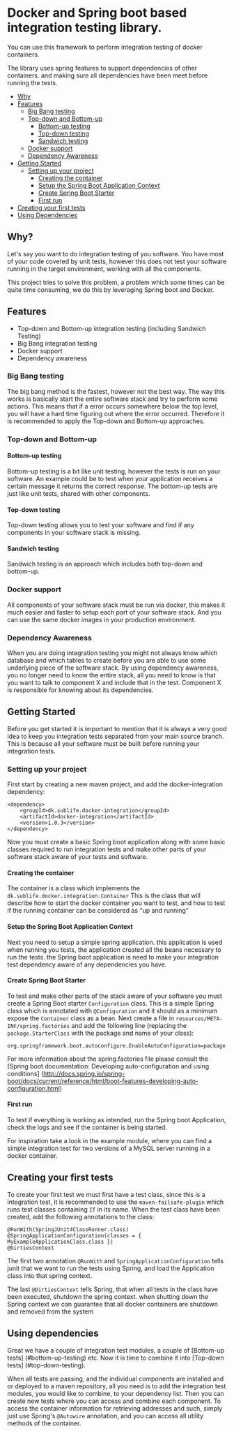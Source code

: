 # Docker and Spring boot based integration testing library.
You can use this framework to perform integration testing of docker containers.
 
The library uses spring features to support dependencies of other containers. and
making sure all dependencies have been meet before running the tests.

* [Why](#why)
* [Features](#features)
	* [Big Bang testing](#big-bank-testing)
	* [Top-down and Bottom-up](#top-down-and-bottom-up)
		* [Bottom-up testing](#bottom-up-testing)
		* [Top-down testing](#top-down-testing)
		* [Sandwich testing](#sandwich-testing)
	* [Docker support](#docker-support)
	* [Dependency Awareness](#dependency-awareness)
* [Getting Started](#getting-started)
	* [Setting up your project](#setting-up-your-project)
		* [Creating the container](#creating-the-container)
		* [Setup the Spring Boot Application Context](#setup-the-spring-boot-application-context)
		* [Create Spring Boot Starter](#create-spring-boot-starter)
		* [First run](#first-run)
* [Creating your first tests](#creating-your-first-tests)
* [Using Dependencies](#using-dependencies) 

## Why?
Let's say you want to do integration testing of you software. You have most of
your code covered by unit tests, however this does not test your software running
in the target environment, working with all the components.

This project tries to solve this problem, a problem which some times can be quite
time consuming, we do this by leveraging Spring boot and Docker.

## Features
 - Top-down and Bottom-up integration testing (including Sandwich Testing)
 - Big Bang integration testing
 - Docker support
 - Dependency awareness

### Big Bang testing
The big bang method is the fastest, however not the best way. The way this works
is basically start the entire software stack and try to perform some actions. 
This means that if a error occurs somewhere below the top level, you will have a
hard time figuring out where the error occurred. Therefore it is recommended to
apply the Top-down and Bottom-up approaches.
 
### Top-down and Bottom-up
#### Bottom-up testing
Bottom-up testing is a bit like unit testing, however the tests is run on your
software. An example could be to test when your application receives a certain
message it returns the correct response. The bottom-up tests are just like unit
tests, shared with other components.

#### Top-down testing
Top-down testing allows you to test your software and find if any components in 
your software stack is missing.

#### Sandwich testing
Sandwich testing is an approach which includes both top-down and bottom-up.

### Docker support
All components of your software stack must be run via docker, this makes it much
easier and faster to setup each part of your software stack. And you can use the
same docker images in your production environment.

### Dependency Awareness
When you are doing integration testing you might not always know which database
and which tables to create before you are able to use some underlying piece of
the software stack. By using dependency awareness, you no longer need to know
the entire stack, all you need to know is that you want to talk to component X
and include that in the test. Component X is responsible for knowing about its
dependencies.

## Getting Started
Before you get started it is important to mention that it is always a very good
idea to keep you integration tests separated from your main source branch. This
is because all your software must be built before running your integration tests.

### Setting up your project
First start by creating a new maven project, and add the docker-integration 
dependency:

	<dependency>
		<groupId>dk.sublife.docker-integration</groupId>
		<artifactId>docker-integration</artifactId>
		<version>1.0.3</version>
	</dependency>

Now you must create a basic Spring boot application along with some basic classes
required to run integration tests and make other parts of your software stack aware
of your tests and software.

#### Creating the container
The container is a class which implements the `dk.sublife.docker.integration.Container`
This is the class that will describe how to start the docker container you want to
test, and how to test if the running container can be considered as "up and running"

#### Setup the Spring Boot Application Context
Next you need to setup a simple spring application. this application is used when
running you tests, the application created all the beans necessary to run the tests.
the Spring boot application is need to make your integration test dependency aware
of any dependencies you have.

#### Create Spring Boot Starter
To test and make other parts of the stack aware of your software you must create
a Spring Boot starter `Configuration` class. This is a simple Spring class which
is annotated with `@Configuration` and it should as a minimum expose the `Container`
class as a bean.
Next create a file in `resources/META-INF/spring.factories` and add the following
line (replacing the `package.StarterClass` with the package and name of your class):

	org.springframework.boot.autoconfigure.EnableAutoConfiguration=package.StarterClass

For more information about the spring.factories file please consult the [Spring
boot documentation: Developing auto-configuration and using conditions]
(http://docs.spring.io/spring-boot/docs/current/reference/html/boot-features-developing-auto-configuration.html)

#### First run
To test if everything is working as intended, run the Spring boot Application, check
the logs and see if the container is being started.

For inspiration take a look in the example module, where you can find a simple 
integration test for two versions of a MySQL server running in a docker container.

## Creating your first tests
To create your first test we must first have a test class, since this is a 
integration test, it is recommended to use the `maven-failsafe-plugin` which
runs test classes containing `IT` in its name. When the test class have been
created, add the following annotations to the class:
 
	@RunWith(SpringJUnit4ClassRunner.class)
	@SpringApplicationConfiguration(classes = { MyExampleApplicationClass.class })
	@DirtiesContext

The first two annotation `@RunWith` and `SpringApplicationConfiguration` tells 
junit that we want to run the tests using Spring, and load the Application class
into that spring context.

The last `@DirtiesContext` tells Spring, that when all tests in the class have 
been executed, shutdown the spring context. when shutting down the Spring context
we can guarantee that all docker containers are shutdown and removed from the system

## Using dependencies
Great we have a couple of integration test modules, a couple of [Bottom-up tests]
(#bottom-up-testing) etc. Now it is time to combine it into [Top-down tests]
(#top-down-testing).

When all tests are passing, and the individual components are installed and or
deployed to a maven repository, all you need is to add the integration test
modules, you would like to combine, to your dependency list. Then you can create
new tests where you can access and combine each component. To access the container
information for retrieving addresses and such, simply just use Spring's `@Autowire`
annotation, and you can access all utility methods of the container.
